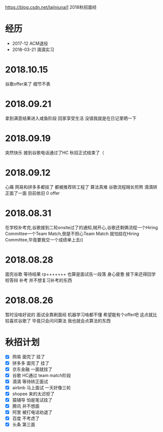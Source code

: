 https://blog.csdn.net/lajiniunai1 2018秋招面经

# 经历

* 2017-12 ACM退役
* 2018-03-21 滴滴实习

# 2018.10.15
谷歌offer来了 细节不表

# 2018.09.21
拿到满意结果进入咸鱼阶段 回家享受生活 没错我就是在日记里晒一下

# 2018.09.19
突然快乐 接到谷歌电话通过了HC 秋招正式结束了（

# 2018.09.12

心痛 网易和拼多多都挂了 都被推荐转工程了 算法真难
谷歌流程贼长煎熬 滴滴转正面了一面 目前依旧 0 offer

# 2018.08.31

在学校补考完,谷歌接到二轮onsite过了的通知,贼开心,谷歌还剩俩流程一个Hiring Committee一个Team Match,倒是不担心Team Match 就怕挂在Hiring Committee,毕竟要我交一个成绩单上去((

# 2018.08.28
面完谷歌 等待结果 rp+++++++
也算是面试告一段落 身心疲惫
接下来还得回学校答辩 补考 并不想复习补考的东西

# 2018.08.26
暂时没啥好说的 面试全靠刷面经 机器学习啥都不懂 希望能有个offer吧
这点就比较喜欢谷歌了 毕竟只会问问算法 我也就会点算法的东西

# 秋招计划

- [x] 网易  面完了 挂了
- [x] 拼多多 面完了 挂了
- [x] 京东金融 一面就挂了
- [x] 谷歌 HC通过 team match阶段
- [x] 滴滴 等待转正面试
- [x] airbnb 马上面试 一天好像三轮
- [x] shopee 来的太迟拒了
- [x] 猿辅导 怕是笔试挂了
- [x] 腾讯 并不想面
- [x] 阿里 被打电话劝退了
- [x] 百度 不考虑了
- [x] 头条 第三面
